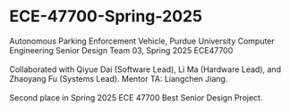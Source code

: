 # ECE-47700-Spring-2025
Autonomous Parking Enforcement Vehicle, Purdue University Computer Engineering Senior Design Team 03, Spring 2025 ECE47700</br></br>
Collaborated with Qiyue Dai (Software Lead), Li Ma (Hardware Lead), and Zhaoyang Fu (Systems Lead). Mentor TA: Liangchen Jiang.</br></br>
Second place in Spring 2025 ECE 47700 Best Senior Design Project.</br>
